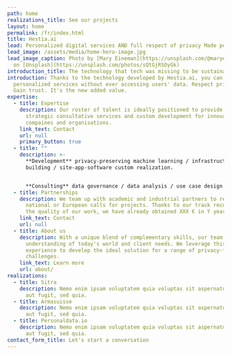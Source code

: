 ```yaml
---
path: home
realizations_title: See our projects
layout: home
permalink: /fr/index.html
title: Hestia.ai
lead: Personalized digital services AND full respect of privacy Made possible
lead_image: /assets/media/home-hero-image.jpg
lead_image_caption: Photo by [Mary Eineman](https://unsplash.com/@maryeineman)
  on [Unsplash](https://unsplash.com/photos/sQtGjRSOyGk)
introduction_title: The technology that tech was missing to be sustainable
introduction: Thanks to the technology developed by Hestia.ai, you can offer
  personalized services without ever accessing users' data. Respect privacy.
  Gain trust. It's the new added value.
expertise:
  - title: Expertise
    description: Our roster of talent is ideally positioned to provide creative and
      strategic consultative services and custom development for innovative
      compaines and organisations.
    link_text: Contact
    url: null
    primary_button: true
  - title: ""
    description: >-
      **Development** privacy-preserving machine learning / infrastructure
      building / site-app-software custom realization.


      **Consulting** data governance / data analysis / use case design / prototyping / consortium setup / tech communication.
  - title: Partnerships
    description: We team up with academic and industrial partners to respond to
      national or European calls for projects. Thanks to our track record and
      the quality of our work, we have already obtained XXX € in Y years.
    link_text: Contact
    url: null
  - title: About us
    description: With a unique blend of complementary skills, our team has a focused
      understanding of today's world and client needs. We leverage this
      experience to develop the ideal solution for a range of privacy-friendly
      challenges.
    link_text: Learn more
    url: about/
realizations:
  - title: Sitra
    description: Nemo enim ipsam voluptatem quia voluptas sit aspernatur aut odit
      aut fugit, sed quia.
  - title: Armasuisse
    description: Nemo enim ipsam voluptatem quia voluptas sit aspernatur aut odit
      aut fugit, sed quia.
  - title: Personaldata.io
    description: Nemo enim ipsam voluptatem quia voluptas sit aspernatur aut odit
      aut fugit, sed quia.
contact_form_title: Let's start a conversation
---
```

